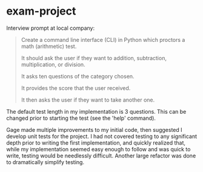 # exam-project

Interview prompt at local company:
>Create a command line interface (CLI) in Python which proctors a math (arithmetic) test.
>
>It should ask the user if they want to addition, subtraction, multiplication, or division.
>
>It asks ten questions of the category chosen.
>
>It provides the score that the user received.
>
>It then asks the user if they want to take another one.

The default test length in my implementation is 3 questions. This can be changed prior to starting the test (see the 'help' command).

Gage made multiple improvements to my initial code, then suggested I develop unit tests for the project. I had not covered testing to any significant depth prior to writing the first implementation, and quickly realized that, while my implementation seemed easy enough to follow and was quick to write, testing would be needlessly difficult. Another large refactor was done to dramatically simplify testing.
